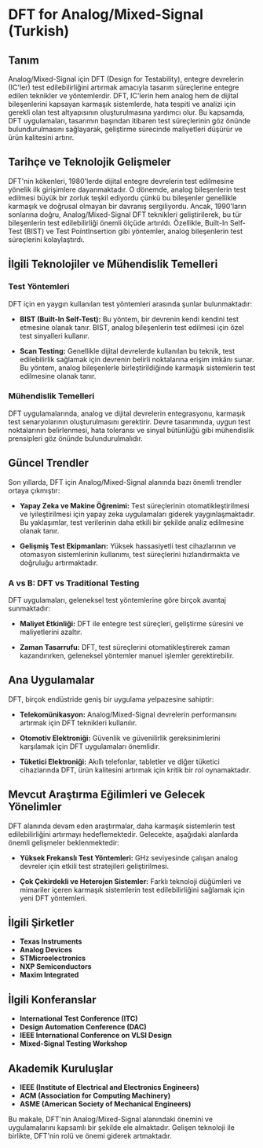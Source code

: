 # DFT for Analog/Mixed-Signal (Turkish)

## Tanım

Analog/Mixed-Signal için DFT (Design for Testability), entegre devrelerin (IC'ler) test edilebilirliğini artırmak amacıyla tasarım süreçlerine entegre edilen teknikler ve yöntemlerdir. DFT, IC'lerin hem analog hem de dijital bileşenlerini kapsayan karmaşık sistemlerde, hata tespiti ve analizi için gerekli olan test altyapısının oluşturulmasına yardımcı olur. Bu kapsamda, DFT uygulamaları, tasarımın başından itibaren test süreçlerinin göz önünde bulundurulmasını sağlayarak, geliştirme sürecinde maliyetleri düşürür ve ürün kalitesini artırır.

## Tarihçe ve Teknolojik Gelişmeler

DFT'nin kökenleri, 1980'lerde dijital entegre devrelerin test edilmesine yönelik ilk girişimlere dayanmaktadır. O dönemde, analog bileşenlerin test edilmesi büyük bir zorluk teşkil ediyordu çünkü bu bileşenler genellikle karmaşık ve doğrusal olmayan bir davranış sergiliyordu. Ancak, 1990'ların sonlarına doğru, Analog/Mixed-Signal DFT teknikleri geliştirilerek, bu tür bileşenlerin test edilebilirliği önemli ölçüde artırıldı. Özellikle, Built-In Self-Test (BIST) ve Test PointInsertion gibi yöntemler, analog bileşenlerin test süreçlerini kolaylaştırdı.

## İlgili Teknolojiler ve Mühendislik Temelleri

### Test Yöntemleri

DFT için en yaygın kullanılan test yöntemleri arasında şunlar bulunmaktadır:

- **BIST (Built-In Self-Test):** Bu yöntem, bir devrenin kendi kendini test etmesine olanak tanır. BIST, analog bileşenlerin test edilmesi için özel test sinyalleri kullanır.
  
- **Scan Testing:** Genellikle dijital devrelerde kullanılan bu teknik, test edilebilirlik sağlamak için devrenin belirli noktalarına erişim imkânı sunar. Bu yöntem, analog bileşenlerle birleştirildiğinde karmaşık sistemlerin test edilmesine olanak tanır.

### Mühendislik Temelleri

DFT uygulamalarında, analog ve dijital devrelerin entegrasyonu, karmaşık test senaryolarının oluşturulmasını gerektirir. Devre tasarımında, uygun test noktalarının belirlenmesi, hata toleransı ve sinyal bütünlüğü gibi mühendislik prensipleri göz önünde bulundurulmalıdır.

## Güncel Trendler

Son yıllarda, DFT için Analog/Mixed-Signal alanında bazı önemli trendler ortaya çıkmıştır:

- **Yapay Zeka ve Makine Öğrenimi:** Test süreçlerinin otomatikleştirilmesi ve iyileştirilmesi için yapay zeka uygulamaları giderek yaygınlaşmaktadır. Bu yaklaşımlar, test verilerinin daha etkili bir şekilde analiz edilmesine olanak tanır.
  
- **Gelişmiş Test Ekipmanları:** Yüksek hassasiyetli test cihazlarının ve otomasyon sistemlerinin kullanımı, test süreçlerini hızlandırmakta ve doğruluğu artırmaktadır.

### A vs B: DFT vs Traditional Testing

DFT uygulamaları, geleneksel test yöntemlerine göre birçok avantaj sunmaktadır:

- **Maliyet Etkinliği:** DFT ile entegre test süreçleri, geliştirme süresini ve maliyetlerini azaltır.
  
- **Zaman Tasarrufu:** DFT, test süreçlerini otomatikleştirerek zaman kazandırırken, geleneksel yöntemler manuel işlemler gerektirebilir.

## Ana Uygulamalar

DFT, birçok endüstride geniş bir uygulama yelpazesine sahiptir:

- **Telekomünikasyon:** Analog/Mixed-Signal devrelerin performansını artırmak için DFT teknikleri kullanılır.
  
- **Otomotiv Elektroniği:** Güvenlik ve güvenilirlik gereksinimlerini karşılamak için DFT uygulamaları önemlidir.

- **Tüketici Elektroniği:** Akıllı telefonlar, tabletler ve diğer tüketici cihazlarında DFT, ürün kalitesini artırmak için kritik bir rol oynamaktadır.

## Mevcut Araştırma Eğilimleri ve Gelecek Yönelimler

DFT alanında devam eden araştırmalar, daha karmaşık sistemlerin test edilebilirliğini artırmayı hedeflemektedir. Gelecekte, aşağıdaki alanlarda önemli gelişmeler beklenmektedir:

- **Yüksek Frekanslı Test Yöntemleri:** GHz seviyesinde çalışan analog devreler için etkili test stratejileri geliştirilmesi.
  
- **Çok Çekirdekli ve Heterojen Sistemler:** Farklı teknoloji düğümleri ve mimariler içeren karmaşık sistemlerin test edilebilirliğini sağlamak için yeni DFT yöntemleri.

## İlgili Şirketler

- **Texas Instruments**
- **Analog Devices**
- **STMicroelectronics**
- **NXP Semiconductors**
- **Maxim Integrated**

## İlgili Konferanslar

- **International Test Conference (ITC)**
- **Design Automation Conference (DAC)**
- **IEEE International Conference on VLSI Design**
- **Mixed-Signal Testing Workshop**

## Akademik Kuruluşlar

- **IEEE (Institute of Electrical and Electronics Engineers)**
- **ACM (Association for Computing Machinery)**
- **ASME (American Society of Mechanical Engineers)**

Bu makale, DFT'nin Analog/Mixed-Signal alanındaki önemini ve uygulamalarını kapsamlı bir şekilde ele almaktadır. Gelişen teknoloji ile birlikte, DFT'nin rolü ve önemi giderek artmaktadır.